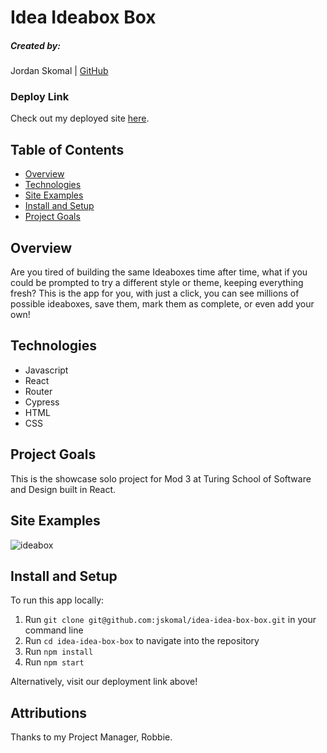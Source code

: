 # Idea Ideabox Box

##### Created by:

Jordan Skomal | [GitHub](https://github.com/jskomal)

### Deploy Link

Check out my deployed site [here](https://idea-ideabox-box.herokuapp.com/).

## Table of Contents

- [Overview](#overview)
- [Technologies](#technologies)
- [Site Examples](#screenshots)
- [Install and Setup](#Install)
- [Project Goals](#Goals)

## Overview

Are you tired of building the same Ideaboxes time after time, what if you could be prompted to try a different style or theme, keeping everything fresh?
This is the app for you, with just a click, you can see millions of possible ideaboxes, save them, mark them as complete, or even add your own!

## Technologies

- Javascript
- React
- Router
- Cypress
- HTML
- CSS

## Project Goals

This is the showcase solo project for Mod 3 at Turing School of Software and Design built in React.

## Site Examples
![ideabox](https://user-images.githubusercontent.com/90876852/165006203-02b73d95-97ac-4974-893c-dfd7d4ce6079.gif)


## Install and Setup

To run this app locally:

1. Run `git clone git@github.com:jskomal/idea-idea-box-box.git` in your command line
2. Run `cd idea-idea-box-box` to navigate into the repository
3. Run `npm install`
4. Run `npm start`

Alternatively, visit our deployment link above!

## Attributions

Thanks to my Project Manager, Robbie.

